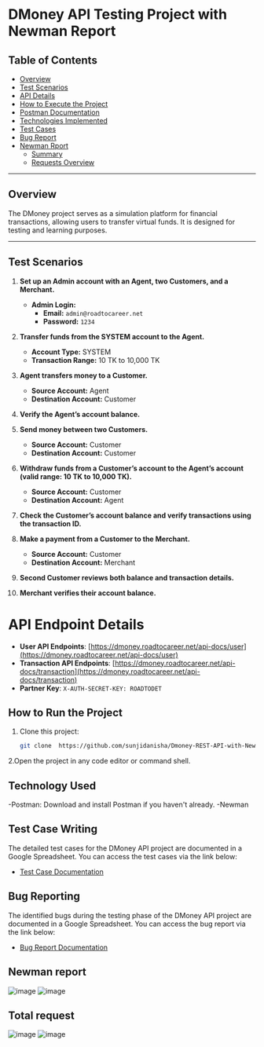 # DMoney API Testing Project with Newman Report

## Table of Contents
- [Overview](#overview)
- [Test Scenarios](#test-scenarios)
- [API Details](#api-details)
- [How to Execute the Project](#how-to-execute-the-project)
- [Postman Documentation](#postman-documentation)
- [Technologies Implemented](#technologies-implemented)
- [Test Cases](#test-cases-writing)
- [Bug Report](#bug-report)
- [Newman Rport](#newman-report)
  - [Summary](#summary)
  - [Requests Overview](#requests-overview)

---

## Overview
The DMoney project serves as a simulation platform for financial transactions, allowing users to transfer virtual funds. It is designed for testing and learning purposes.

---

## Test Scenarios
1. **Set up an Admin account with an Agent, two Customers, and a Merchant.**  
   - **Admin Login:**  
     - **Email:** `admin@roadtocareer.net`  
     - **Password:** `1234`

2. **Transfer funds from the SYSTEM account to the Agent.**  
   - **Account Type:** SYSTEM  
   - **Transaction Range:** 10 TK to 10,000 TK  

3. **Agent transfers money to a Customer.**  
   - **Source Account:** Agent  
   - **Destination Account:** Customer  

4. **Verify the Agent’s account balance.**

5. **Send money between two Customers.**  
   - **Source Account:** Customer  
   - **Destination Account:** Customer  

6. **Withdraw funds from a Customer’s account to the Agent’s account (valid range: 10 TK to 10,000 TK).**  
   - **Source Account:** Customer  
   - **Destination Account:** Agent  

7. **Check the Customer’s account balance and verify transactions using the transaction ID.**

8. **Make a payment from a Customer to the Merchant.**  
   - **Source Account:** Customer  
   - **Destination Account:** Merchant  

9. **Second Customer reviews both balance and transaction details.**

10. **Merchant verifies their account balance.**

# API Endpoint Details

- **User API Endpoints**: [https://dmoney.roadtocareer.net/api-docs/user](https://dmoney.roadtocareer.net/api-docs/user)
- **Transaction API Endpoints**: [https://dmoney.roadtocareer.net/api-docs/transaction](https://dmoney.roadtocareer.net/api-docs/transaction)
- **Partner Key**: `X-AUTH-SECRET-KEY: ROADTODET`

## How to Run the Project

1. Clone this project:
   ```bash
   git clone  https://github.com/sunjidanisha/Dmoney-REST-API-with-Newman-report
2.Open the project in any code editor or command shell.

## Technology Used
-Postman: Download and install Postman if you haven't already.
-Newman

## Test Case Writing

The detailed test cases for the DMoney API project are documented in a Google Spreadsheet. You can access the test cases via the link below:

- [Test Case Documentation](https://docs.google.com/spreadsheets/d/1FJTX9dt9_kpmztrkpIhsyNAztk3a6d14-J3_z3k-j3M/edit?gid=782524371#gid=782524371)


## Bug Reporting

The identified bugs during the testing phase of the DMoney API project are documented in a Google Spreadsheet. You can access the bug report via the link below:

- [Bug Report Documentation](https://docs.google.com/spreadsheets/d/1YnOSWtBFijrBQ2kypZwESQKJKyADX1nW_kon_EWq82M/edit?usp=sharing)

## Newman report
![image](https://github.com/user-attachments/assets/d5cd511f-513f-472f-9100-445bd01d7362)
![image](https://github.com/user-attachments/assets/7ce4d0f9-c074-499b-879d-2a10e159bb8a)

## Total request
![image](https://github.com/user-attachments/assets/8ca6f14a-8f8d-4b2b-a128-18ba0e014b6d)
![image](https://github.com/user-attachments/assets/26f02029-4920-4fb1-8d39-6888876ad901)






